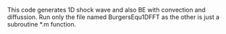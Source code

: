 This code generates 1D shock wave and also BE with convection and diffussion.
Run only the file named BurgersEqu1DFFT as the other is just a subroutine *.m function.
